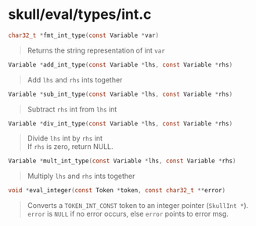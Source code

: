 # skull/eval/types/int.c

```c
char32_t *fmt_int_type(const Variable *var)
```

> Returns the string representation of int `var`

```c
Variable *add_int_type(const Variable *lhs, const Variable *rhs)
```

> Add `lhs` and `rhs` ints together

```c
Variable *sub_int_type(const Variable *lhs, const Variable *rhs)
```

> Subtract `rhs` int from `lhs` int

```c
Variable *div_int_type(const Variable *lhs, const Variable *rhs)
```

> Divide `lhs` int by `rhs` int
> \
> If `rhs` is zero, return NULL.

```c
Variable *mult_int_type(const Variable *lhs, const Variable *rhs)
```

> Multiply `lhs` and `rhs` ints together

```c
void *eval_integer(const Token *token, const char32_t **error)
```

> Converts a `TOKEN_INT_CONST` token to an integer pointer (`SkullInt *`).
> \
> `error` is `NULL` if no error occurs, else `error` points to error msg.

